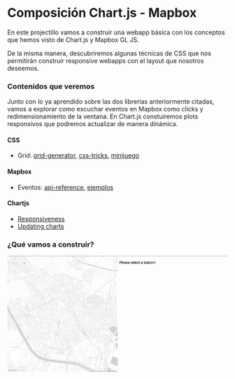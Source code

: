# Composición Chart.js - Mapbox

En este projectillo vamos a construir una webapp básica con los conceptos que hemos visto de Chart.js y Mapbox GL JS.

De la misma manera, descubriremos algunas técnicas de CSS que nos permitirán construir responsive webapps con el layout que nosotros deseemos.

### Contenidos que veremos

Junto con lo ya aprendido sobre las dos librerias anteriormente citadas, vamos a explorar como escuchar eventos en Mapbox como clicks y redimensionamiento de la ventana. En Chart.js constuiremos plots responsivos que podremos actualizar de manera dinámica.

#### CSS
 - Grid: [grid-generator](https://cssgrid-generator.netlify.com/), [css-tricks](https://css-tricks.com/snippets/css/complete-guide-grid/), [minijuego](https://cssgridgarden.com/)

#### Mapbox
 - Eventos: [api-reference](https://docs.mapbox.com/mapbox-gl-js/api/#map.event:resize), [ejemplos](https://docs.mapbox.com/mapbox-gl-js/example/polygon-popup-on-click/)

#### Chartjs
 - [Responsiveness](https://www.chartjs.org/docs/latest/general/responsive.html)
 - [Updating charts](https://www.chartjs.org/docs/latest/developers/updates.html)


### ¿Qué vamos a construir?
![finsished](/img/chart_map_composition.gif)
